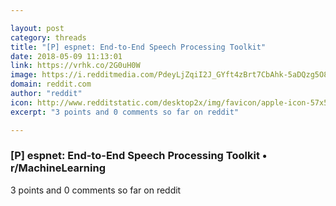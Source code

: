 ```yaml
---

layout: post
category: threads
title: "[P] espnet: End-to-End Speech Processing Toolkit"
date: 2018-05-09 11:13:01
link: https://vrhk.co/2G0uH0W
image: https://i.redditmedia.com/PdeyLjZqiI2J_GYft4zBrt7CbAhk-5aDQzg5O8jHSm0.jpg?w=320&s=d0953c383f52e0ee2ad618bccfe444cc
domain: reddit.com
author: "reddit"
icon: http://www.redditstatic.com/desktop2x/img/favicon/apple-icon-57x57.png
excerpt: "3 points and 0 comments so far on reddit"

---
```


### [P] espnet: End-to-End Speech Processing Toolkit • r/MachineLearning

3 points and 0 comments so far on reddit